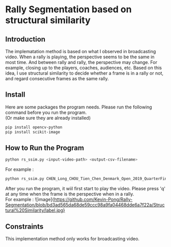 # Rally Segmentation based on structural similarity

## Introduction
The implematation method is based on what I observed in broadcasting video. When a rally is playing, the perspective seems to be the same in most time. And between rally and rally, the perspective may change. For example, closing up to the players, coaches, audiences, etc. Based on this idea, I use structural similarity to decide whether a frame is in a rally or not, and regard consecutive frames as the same rally.    
 
## Install
Here are some packages the program needs. Please run the following command before you run the program.<br>
(Or make sure they are already installed)
```sh
pip install opencv-python
pip install scikit-image
```

## How to Run the Program
```sh
python rs_ssim.py <input-video-path> <output-csv-filename>
```
For example :
```sh
python rs_ssim.py CHEN_Long_CHOU_Tien_Chen_Denmark_Open_2019_QuarterFinal.mp4 output.csv
```
After you run the program, it wiil first start to play the video. Please press 'q' at any time when the frame is the perspective when in a rally. <br>
For example : 
![image]{https://github.com/Kevin-Pong/Rally-Segmentation/blob/bd3ad565da68de59ccc98a9fa04468dde6a7f22a/Structural%20Similarity/label.jpg}

## Constraints
This implementation method only works for broadcasting video.
